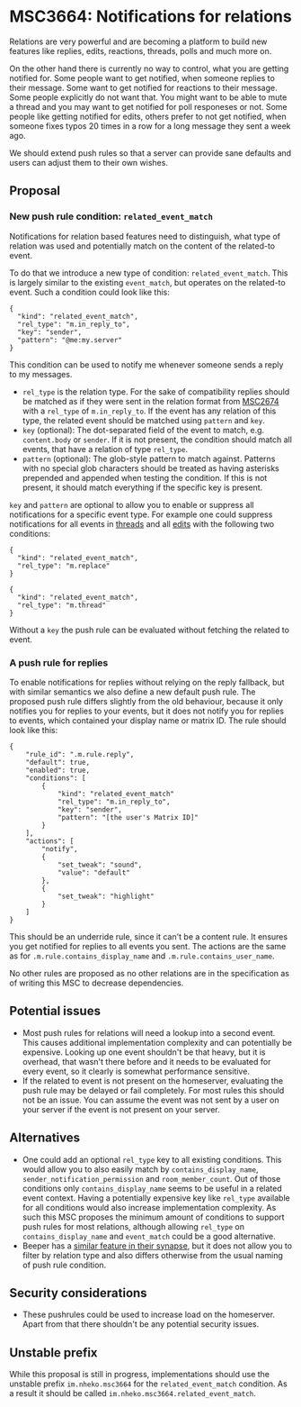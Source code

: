 # MSC3664: Notifications for relations

Relations are very powerful and are becoming a platform to build new features
like replies, edits, reactions, threads, polls and much more on.

On the other hand there is currently no way to control, what you are getting
notified for. Some people want to get notified, when someone replies to their
message. Some want to get notified for reactions to their message. Some people
explicitly do not want that. You might want to be able to mute a thread and you
may want to get notified for poll responeses or not. Some people like getting
notified for edits, others prefer to not get notified, when someone fixes typos
20 times in a row for a long message they sent a week ago.

We should extend push rules so that a server can provide sane defaults and users
can adjust them to their own wishes.

## Proposal

### New push rule condition: `related_event_match`

Notifications for relation based features need to distinguish, what type of
relation was used and potentially match on the content of the related-to event.

To do that we introduce a new type of condition: `related_event_match`. This is
largely similar to the existing `event_match`, but operates on the related-to
event. Such a condition could look like this:

```json5
{
  "kind": "related_event_match",
  "rel_type": "m.in_reply_to",
  "key": "sender",
  "pattern": "@me:my.server"
}
```

This condition can be used to notify me whenever someone sends a reply to my
messages.

- `rel_type` is the relation type. For the sake of compatibility replies
    should be matched as if they were sent in the relation format from
    [MSC2674](https://github.com/matrix-org/matrix-doc/pull/2674) with a
    `rel_type` of `m.in_reply_to`. If the event has any relation of this type,
    the related event should be matched using `pattern` and `key`.
- `key` (optional): The dot-separated field of the event to match, e.g. `content.body`
    or `sender`. If it is not present, the condition should match all events,
    that have a relation of type `rel_type`.
- `pattern` (optional): The glob-style pattern to match against. Patterns with
    no special glob characters should be treated as having asterisks prepended
    and appended when testing the condition. If this is not present, it should
    match everything if the specific key is present.

`key` and `pattern` are optional to allow you to enable or suppress all
notifications for a specific event type. For example one could suppress
notifications for all events in
[threads](https://github.com/matrix-org/matrix-doc/pull/3440) and all
[edits](https://github.com/matrix-org/matrix-doc/pull/2676) with the following
two conditions:

```json5
{
  "kind": "related_event_match",
  "rel_type": "m.replace"
}
```

```json5
{
  "kind": "related_event_match",
  "rel_type": "m.thread"
}
```

Without a `key` the push rule can be evaluated without fetching the related to
event.

### A push rule for replies

To enable notifications for replies without relying on the reply fallback, but
with similar semantics we also define a new default push rule. The proposed
push rule differs slightly from the old behaviour, because it only notifies you
for replies to your events, but it does not notify you for replies to events,
which contained your display name or matrix ID. The rule should look like this:

```json5
{
    "rule_id": ".m.rule.reply",
    "default": true,
    "enabled": true,
    "conditions": [
        {
            "kind": "related_event_match"
            "rel_type": "m.in_reply_to",
            "key": "sender",
            "pattern": "[the user's Matrix ID]"
        }
    ],
    "actions": [
        "notify",
        {
            "set_tweak": "sound",
            "value": "default"
        },
        {
            "set_tweak": "highlight"
        }
    ]
}
```

This should be an underride rule, since it can't be a content rule. It ensures
you get notified for replies to all events you sent. The actions are the same as
for `.m.rule.contains_display_name` and `.m.rule.contains_user_name`.

No other rules are proposed as no other relations are in the specification as of
writing this MSC to decrease dependencies.

## Potential issues

- Most push rules for relations will need a lookup into a second event. This
    causes additional implementation complexity and can potentially be
    expensive. Looking up one event shouldn't be that heavy, but it is overhead,
    that wasn't there before and it needs to be evaluated for every event, so it
    clearly is somewhat performance sensitive.
- If the related to event is not present on the homeserver, evaluating the
    push rule may be delayed or fail completely. For most rules this should not
    be an issue. You can assume the event was not sent by a user on your server
    if the event is not present on your server.

## Alternatives

- One could add an optional `rel_type` key to all existing conditions. This
    would allow you to also easily match by `contains_display_name`,
    `sender_notification_permission` and `room_member_count`. Out of those
    conditions only `contains_display_name` seems to be useful in a related
    event context. Having a potentially expensive key like `rel_type` available
    for all conditions would also increase implementation complexity. As such
    this MSC proposes the minimum amount of conditions to support push rules for
    most relations, although allowing `rel_type` on `contains_display_name` and
    `event_match` could be a good alternative.
- Beeper has a
    [similar feature in their synapse](https://gitlab.com/beeper/synapse/-/commit/44a1728b6b021f97900c89e0c00f7d1a23ce0d43),
    but it does not allow you to filter by relation type and also differs
    otherwise from the usual naming of push rule condition.


## Security considerations

- These pushrules could be used to increase load on the homeserver. Apart from
    that there shouldn't be any potential security issues.

## Unstable prefix

While this proposal is still in progress, implementations should use the
unstable prefix `im.nheko.msc3664` for the `related_event_match` condition. As
a result it should be called `im.nheko.msc3664.related_event_match`.

